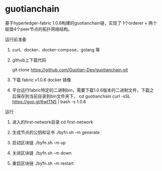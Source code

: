 # guotianchain

基于hyperledger-fabric 1.0.6构建的guotianchain链，实现了 1个orderer + 两个联盟4个peer节点的拓扑网络结构。

运行前准备
1. curl、docker、docker-compose、golang 等

2. github上下载代码
   
   git clone https://github.com/Guotian-Dev/guotianchain.git

3. 下载 fabric v1.0.6 docker 镜像
  
4. 平台运行fabric特定的二进制bin，需要下载1.0.6版本的二进制文件，下载之后保存到当前目录到bin文件夹下，
   cd guotianchain
   curl -sSL https://goo.gl/6wtTN5 | bash -s 1.0.6


运行
1. 进入的first-network目录
   cd first-network

2. 生成节点的公钥和证书
   ./byfn.sh -m generate

3. 启动区块链
   ./byfn.sh -m up

4. 关闭区块链
   ./byfn.sh -m down

5. 重启区块链
   ./byfn.sh -m restart

